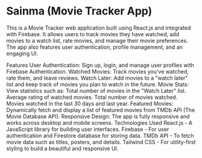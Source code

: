 # Sainma (Movie Tracker App)
This is a Movie Tracker web application built using React.js and integrated with Firebase. It allows users to track movies they have watched, add movies to a watch list, rate movies, and manage their movie preferences. The app also features user authentication, profile management, and an engaging UI.

Features
User Authentication: Sign up, login, and manage user profiles with Firebase Authentication.
Watched Movies: Track movies you’ve watched, rate them, and leave reviews.
Watch Later: Add movies to a "watch later" list and keep track of movies you plan to watch in the future.
Movie Stats: View statistics such as:
Total number of movies in the "Watch Later" list.
Average rating of watched movies.
Total number of movies watched.
Movies watched in the last 30 days and last year.
Featured Movies: Dynamically fetch and display a list of featured movies from TMDb API (The Movie Database API).
Responsive Design: The app is fully responsive and works across desktop and mobile screens.
Technologies Used
React.js - A JavaScript library for building user interfaces.
Firebase - For user authentication and Firestore database for storing data.
TMDb API - To fetch movie data such as titles, posters, and details.
Tailwind CSS - For utility-first styling to build a beautiful and responsive UI.
